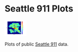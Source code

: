 # Seattle 911 Plots

<img src=images/seattle_911_hexlog.png style="width: 70px;"/>

Plots of public [Seattle 911](https://data.seattle.gov/Public-Safety/Seattle-Police-Department-911-Incident-Response/3k2p-39jp/data) data.  
